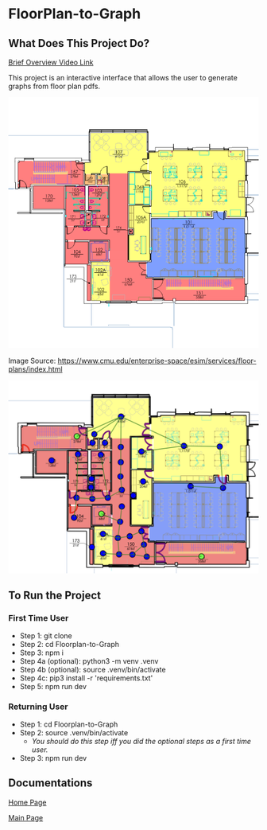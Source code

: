 # FloorPlan-to-Graph

## What Does This Project Do?

[Brief Overview Video Link](https://drive.google.com/file/d/18ramxavhmxso4jwCGj3SCaQuEz05B-_Q/view?usp=sharing)

This project is an interactive interface that allows the user to generate graphs from floor plan pdfs.

![Floorplan PDF](/public/img/floorplan-pdf.png)

Image Source: <https://www.cmu.edu/enterprise-space/esim/services/floor-plans/index.html>

![Graph](public/img/graph.png)

## To Run the Project

### First Time User

- Step 1: git clone
- Step 2: cd Floorplan-to-Graph
- Step 3: npm i
- Step 4a (optional): python3 -m venv .venv
- Step 4b (optional): source .venv/bin/activate
- Step 4c: pip3 install -r 'requirements.txt'
- Step 5: npm run dev

### Returning User

- Step 1: cd Floorplan-to-Graph
- Step 2: source .venv/bin/activate
  - _You should do this step iff you did the optional steps as a first time user._
- Step 3: npm run dev

## Documentations

[Home Page](https://docs.google.com/document/d/1OfsCcJrhJLZdvOeIBf8QRFbJN2hEpRGTN8pyo9jipy4)

[Main Page](https://docs.google.com/document/d/1-cCIbMQp5eLcjvXO46XwQY86PnqABLn0Ts0VEIpT6AM)
